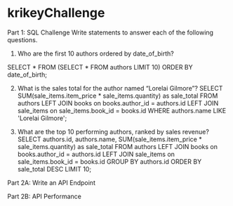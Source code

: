 # krikeyChallenge

Part 1: SQL Challenge
Write statements to answer each of the following questions.
1. Who are the first 10 authors ordered by date_of_birth?

SELECT
*
FROM (SELECT
  *
  FROM authors
  LIMIT 10)
ORDER BY date_of_birth;

2. What is the sales total for the author named “Lorelai Gilmore”?
SELECT
SUM(sale_items.item_price * sale_items.quantity) as sale_total
FROM authors
LEFT JOIN books on books.author_id = authors.id
LEFT JOIN sale_items on sale_items.book_id = books.id
WHERE authors.name LIKE 'Lorelai Gilmore';


3. What are the top 10 performing authors, ranked by sales revenue?
SELECT
authors.id,
authors.name,
SUM(sale_items.item_price * sale_items.quantity) as sale_total
FROM authors
LEFT JOIN books on books.author_id = authors.id
LEFT JOIN sale_items on sale_items.book_id = books.id
GROUP BY authors.id
ORDER BY sale_total DESC
LIMIT 10;

Part 2A: Write an API Endpoint

Part 2B: API Performance